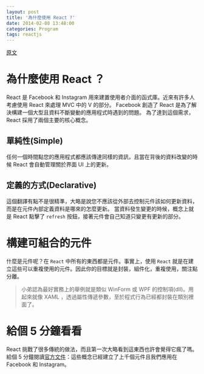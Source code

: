 ```yaml
---
layout: post
title: '為什麼使用 React ?'
date: 2014-02-08 13:48:00
categories: Program
tags: reactjs
---
```

[原文](http://facebook.github.io/react/docs/why-react.html)

# 為什麼使用 React ？
React 是 Facebook 和 Instagram 用來建置使用者介面的函式庫。近來有許多人考慮使用 React 來處理 MVC 中的 V 的部分。
Facebook 創造了 React 是為了解決構建一個大型且資料不斷變動的應用程式時遇到的問題。
為了達到這個需求，React 採用了兩個主要的核心概念。

<!--more-->

## 單純性(Simple)
任何一個時間點您的應用程式都應該傳達同樣的資訊，且當在背後的資料改變的時候 React 會自動管理關於界面 UI 上的更新。

## 定義的方式(Declarative)
這個翻譯有點不是很精準，大略是說您不應該從外部去控制元件該如何更新資料，而是在元件內部定義資料是哪來的怎麼更新。
當資料發生變更的時候，概念上就是 React 點擊了 `refresh` 按鈕，接著元件會自己知道只變更有更新的部分。

# 構建可組合的元件
什麼是元件呢？在 `React` 中所有的東西都是元件。事實上，使用 `React` 就是在建立這些可以重複使用的元件。因此你的目標就是封裝，組件化，重複使用，關注點分離。

> 小弟認為最好實務上的舉例就是類似 WinForm 或 WPF 的控制項(dll)。用起來就像 XAML ，透過屬性傳遞參數，至於程式行為已經都封裝在類別裡面了。

# 給個 5 分鐘看看
React 挑戰了很多傳統的做法，而且第一次大略看到這東西也許會覺得它瘋了嗎。給個 5 分鐘閱讀[官方文件](http://facebook.github.io/react/docs/getting-started.html)：這些概念已經建立了上千個元件且我們應用在 Facebook 和 Instagram。

